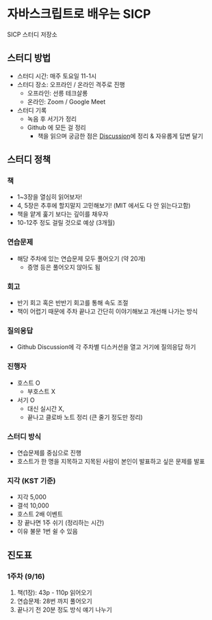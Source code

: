# 자바스크립트로 배우는 SICP

SICP 스터디 저장소

## 스터디 방법

- 스터디 시간: 매주 토요일 11-1시
- 스터디 장소: 오프라인 / 온라인 격주로 진행
  - 오프라인: 선릉 테크살롱
  - 온라인: Zoom / Google Meet
- 스터디 기록
  - 녹음 후 서기가 정리
  - Github 에 모든 걸 정리
    - 책을 읽으며 궁금한 점은 [Discussion](https://github.com/elegant-functional-2023/javascript-sicp-2023/discussions)에 정리 & 자유롭게 답변 달기

## 스터디 정책

### 책

- 1~3장을 열심히 읽어보자!
- 4, 5장은 추후에 할지말지 고민해보기! (MIT 에서도 다 안 읽는다고함)
- 책을 얕게 훑기 보다는 깊이를 채우자
- 10-12주 정도 걸릴 것으로 예상 (3개월)

### 연습문제

- 해당 주차에 있는 연습문제 모두 풀어오기 (약 20개)
  - 증명 등은 풀어오지 않아도 됨

### 회고

- 반기 회고 혹은 반반기 회고를 통해 속도 조절
- 책이 어렵기 때문에 주차 끝나고 간단히 이야기해보고 개선해 나가는 방식

### 질의응답

- Github Discussion에 각 주차별 디스커션을 열고 거기에 질의응답 하기

### 진행자

- 호스트 O
  - 부호스트 X
- 서기 O
  - 대신 실시간 X,
  - 끝나고 클로바 노트 정리 (큰 줄기 정도만 정리)

### 스터디 방식

- 연습문제를 중심으로 진행
- 호스트가 한 명을 지목하고 지목된 사람이 본인이 발표하고 싶은 문제를 발표

### 지각 (KST 기준)

- 지각 5,000
- 결석 10,000
- 호스트 2배 이벤트
- 장 끝나면 1주 쉬기 (정리하는 시간)
- 이유 불문 1번 쉴 수 있음

## 진도표

### 1주차 (9/16)

 1. 책(1장): 43p - 110p 읽어오기
 2. 연습문제: 28번 까지 풀어오기
 3. 끝나기 전 20분 정도 방식 얘기 나누기
